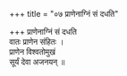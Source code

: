 +++
title = "०७ प्राणेनाग्निं सं दधति"

+++
प्राणेनाग्निं सं दधति  
वातः प्राणेन संहितः ।  
प्राणेन विश्वतोमुखं  
सूर्यं देवा अजनयन् ॥